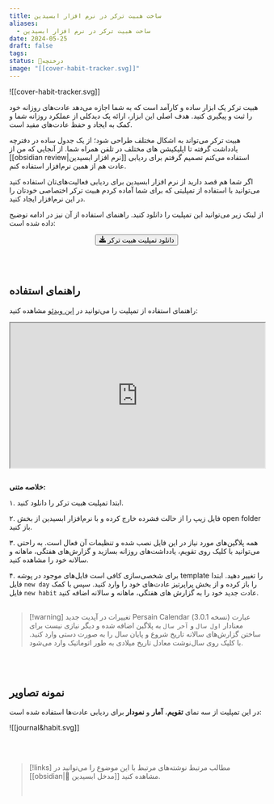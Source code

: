 ```yaml
---
title: ساخت هبیت ترکر در نرم افزار ابسیدین
aliases:
  - ساخت هبیت ترکر در نرم افزار ابسیدین
date: 2024-05-25
draft: false
tags: 
status: 🌿درختچه
image: "[[cover-habit-tracker.svg]]"
---
```

![[cover-habit-tracker.svg]]

هبیت ترکر یک ابزار ساده و کارآمد است که به شما اجازه می‌دهد عادت‌های روزانه خود را ثبت و پیگیری کنید. هدف اصلی این ابزار، ارائه یک دیدکلی از عملکرد روزانه شما و کمک به ایجاد و حفظ عادت‌های مفید است.

هبیت ترکر می‌تواند به اشکال مختلف طراحی شود؛ از یک جدول ساده در دفترچه یادداشت گرفته تا اپلیکیشن های مختلف در تلفن همراه شما. از آنجایی که من از [[obsidian review|نرم افزار ابسیدین]] استفاده می‌کنم تصمیم گرفتم برای ردیابی عادت هم از همین نرم‌افزار استفاده کنم.

اگر شما هم قصد دارید از نرم افزار ابسیدین برای ردیابی فعالیت‌های‌تان استفاده کنید می‌توانید با استفاده از تمپلیتی که برای شما آماده کردم هبیت ترکر اختصاصی خودتان را در این نرم‌افزار ایجاد کنید.

از لینک زیر می‌توانید این تمپلیت را دانلود کنید. راهنمای استفاده از آن نیز در ادامه توضیح داده شده است:

<div style="text-align: center;">
<button 
	class="my-button"	onclick="window.open('https://s32.picofile.com/file/8478188250/Habit_Tracker_240809.rar.html', '_blank');">
    <svg xmlns="http://www.w3.org/2000/svg" viewBox="0 0 512 512" width="1em" height="1em" fill="currentColor"><path d="M288 32c0-17.7-14.3-32-32-32s-32 14.3-32 32l0 242.7-73.4-73.4c-12.5-12.5-32.8-12.5-45.3 0s-12.5 32.8 0 45.3l128 128c12.5 12.5 32.8 12.5 45.3 0l128-128c12.5-12.5 12.5-32.8 0-45.3s-32.8-12.5-45.3 0L288 274.7 288 32zM64 352c-35.3 0-64 28.7-64 64l0 32c0 35.3 28.7 64 64 64l384 0c35.3 0 64-28.7 64-64l0-32c0-35.3-28.7-64-64-64l-101.5 0-45.3 45.3c-25 25-65.5 25-90.5 0L165.5 352 64 352zm368 56a24 24 0 1 1 0 48 24 24 0 1 1 0-48z"/></svg> دانلود تمپلیت هبیت ترکر
</button>
</div>

<br/><br/>
## راهنمای استفاده
راهنمای استفاده از تمپلیت را می‌توانید در [این ویدئو](https://www.aparat.com/v/aevm2m1) مشاهده کنید:

<style>.h_iframe-aparat_embed_frame{position:relative;}.h_iframe-aparat_embed_frame .ratio{display:block;width:100%;height:auto;}.h_iframe-aparat_embed_frame iframe{position:absolute;top:0;left:0;width:100%;height:100%;}</style><div class="h_iframe-aparat_embed_frame"><span style="display: block;padding-top: 57%"></span><iframe src="https://www.aparat.com/video/video/embed/videohash/aevm2m1/vt/frame?recom=self"  allowFullScreen="true" webkitallowfullscreen="true" mozallowfullscreen="true"></iframe></div>

<br/>

**خلاصه متنی:**

۱. ابتدا تمپلیت هبیت ترکر را دانلود کنید.

۲. فایل زیپ را از حالت فشرده خارج کرده و با نرم‌افزار ابسیدین از بخش open folder باز کنید.

۳. همه پلاگین‌های مورد نیاز در این فایل نصب شده و تنظیمات آن فعال است. به راحتی می‌توانید با کلیک روی تقویم، یادداشت‌های روزانه بسازید و گزارش‌های هفتگی، ماهانه و سالانه خود را مشاهده کنید.

۴. برای شخصی‌سازی کافی است فایل‌های موجود در پوشه template را تغییر دهید. ابتدا فایل `new day` را باز کرده و از بخش پراپرتیز عادت‌های خود را وارد کنید. سپس با کمک فایل `new habit` عادت جدید خود را به گزارش های هفتگی، ماهانه و سالانه اضافه کنید.
<br/><br/>

> [!warning] تغییرات
> در آپدیت جدید Persain Calendar (نسخه 3.0.1) عبارت معنادار `اول سال` و `آخر سال` به پلاگین اضافه شده و دیگر نیازی نیست برای ساختن گزارش‌های سالانه تاریخ‌ شروع و پایان سال را به صورت دستی وارد کنید. با کلیک روی سال‌نوشت معادل تاریخ میلادی به طور اتوماتیک وارد می‌شود.

<br/><br/>
## نمونه تصاویر
در این تمپلیت از سه نمای **تقویم**، **آمار** و **نمودار** برای ردیابی عادت‌ها استفاده شده است:

![[journal&habit.svg]]

<br/><br/>

> [!links] مطالب مرتبط
> نوشته‌های مرتبط با این موضوع را می‌توانید در [[obsidian|🔮 مدخل ابسیدین]] مشاهده کنید.
> 
> <br/>
